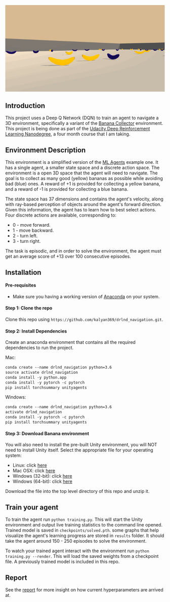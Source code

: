 ![trained agent](results/trained_agent.gif)

## Introduction
This project uses a Deep Q Network (DQN) to train an agent to navigate a 3D environment, specifically a variant of the [Banana Collector](https://github.com/Unity-Technologies/ml-agents/blob/master/docs/Learning-Environment-Examples.md#banana-collector) environment.  This project is being done as part of the [Udacity Deep Reinforcement Learning Nanodegree](https://www.udacity.com/course/deep-reinforcement-learning-nanodegree--nd893), a four month course that I am taking.


## Environment Description
This environment is a simplified version of the [ML Agents](https://github.com/Unity-Technologies/ml-agents/blob/master/docs/Learning-Environment-Examples.md#banana-collector) example one.  It has a single agent, a smaller state space and a discrete action space.  The environment is a open 3D space that the agent will need to navigate.  The goal is to collect as many good (yellow) bananas as possible while avoiding bad (blue) ones.  A reward of +1 is provided for collecting a yellow banana, and a reward of -1 is provided for collecting a blue banana.

The state space has 37 dimensions and contains the agent's velocity, along with ray-based perception of objects around the agent's forward direction. Given this information, the agent has to learn how to best select actions. Four discrete actions are available, corresponding to:

- 0 - move forward.
- 1 - move backward.
- 2 - turn left.
- 3 - turn right.

The task is episodic, and in order to solve the environment, the agent must get an average score of +13 over 100 consecutive episodes.

## Installation

#### Pre-requisites
- Make sure you having a working version of [Anaconda](https://www.anaconda.com/download/) on your system.


#### Step 1: Clone the repo
Clone this repo using `https://github.com/kalyan369/drlnd_navigation.git`.


#### Step 2: Install Dependencies
Create an anaconda environment that contains all the required dependencies to run the project.

Mac:
```
conda create --name drlnd_navigation python=3.6
source activate drlnd_navigation
conda install -y python.app
conda install -y pytorch -c pytorch
pip install torchsummary unityagents
```

Windows:
```
conda create --name drlnd_navigation python=3.6
activate drlnd_navigation
conda install -y pytorch -c pytorch
pip install torchsummary unityagents
```

#### Step 3: Download Banana environment
You will also need to install the pre-built Unity environment, you will NOT need to install Unity itself.  Select the appropriate file for your operating system:

- Linux: click [here](https://s3-us-west-1.amazonaws.com/udacity-drlnd/P1/Banana/Banana_Linux.zip)
- Mac OSX: click [here](https://s3-us-west-1.amazonaws.com/udacity-drlnd/P1/Banana/Banana.app.zip)
- Windows (32-bit): click [here](https://s3-us-west-1.amazonaws.com/udacity-drlnd/P1/Banana/Banana_Windows_x86.zip)
- Windows (64-bit): click [here](https://s3-us-west-1.amazonaws.com/udacity-drlnd/P1/Banana/Banana_Windows_x86_64.zip)

Download the file into the top level directory of this repo and unzip it.


## Train your agent
To train the agent run `python training.py`.  This will start the Unity environment and output live training statistics to the command line opened.  Trained model is saved in `checkpoints/solved.pth`. some graphs that help visualize the agent's learning progress are stored in `results` folder.  It should take the agent around 150 - 250 episodes to solve the environment.

To watch your trained agent interact with the environment run `python training.py --render`.  This will load the saved weights from a checkpoint file.  A previously trained model is included in this repo.

## Report
See the [report](Report.md) for more insight on how current hyperparameters are arrived at.  
